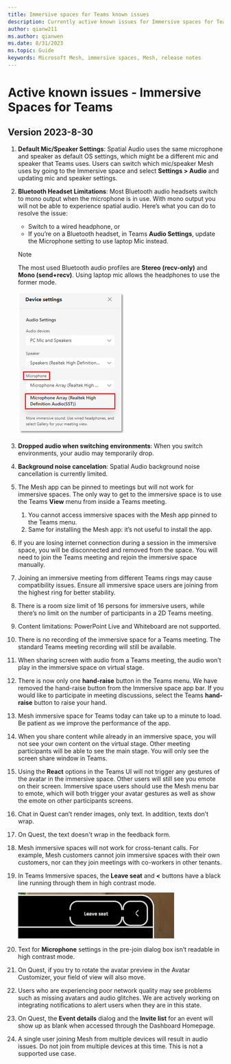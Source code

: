 ```yaml
---
title: Immersive spaces for Teams known issues
description: Currently active known issues for Immersive spaces for Teams
author: qianw211    
ms.author: qianwen
ms.date: 8/31/2023
ms.topic: Guide
keywords: Microsoft Mesh, immersive spaces, Mesh, release notes
---
```


# Active known issues - Immersive Spaces for Teams

## Version 2023-8-30

1. **Default Mic/Speaker Settings**: Spatial Audio uses the same microphone and speaker as default OS settings, which might be a different mic and speaker that Teams uses. Users can switch which mic/speaker Mesh uses by going to the Immersive space and select **Settings > Audio** and updating mic and speaker settings.
1. **Bluetooth Headset Limitations**: Most Bluetooth audio headsets switch to mono output when the microphone is in use. With mono output you will not be able to experience spatial audio. Here’s what you can do to resolve the issue: 

    * Switch to a wired headphone, or
    * If you’re on a Bluetooth headset, in Teams **Audio Settings**, update the Microphone setting to use laptop Mic instead.

    >[!Note]
    >The most used Bluetooth audio profiles are **Stereo (recv-only)** and **Mono (send+recv)**. Using laptop mic allows the headphones to use the former mode.

    ![A screenshot of the Device settings menu](media/device-settings-menu.png)
 
1. **Dropped audio when switching environments**: When you switch environments, your audio may temporarily drop. 
1. **Background noise cancelation**: Spatial Audio background noise cancellation is currently limited. 
1. The Mesh app can be pinned to meetings but will not work for immersive spaces. The only way to get to the immersive space is to use the Teams **View** menu from inside a Teams meeting. 

    1. You cannot access immersive spaces with the Mesh app pinned to the Teams menu. 
    1. Same for installing the Mesh app: it’s not useful to install the app. 

1. If you are losing internet connection during a session in the immersive space, you will be disconnected and removed from the space. You will need to join the Teams meeting and rejoin the immersive space manually.
1. Joining an immersive meeting from different Teams rings may cause compatibility issues. Ensure all immersive space users are joining from the highest ring for better stability.
1. There is a room size limit of 16 persons for immersive users, while there’s no limit on the number of participants in a 2D Teams meeting. 
1. Content limitations: PowerPoint Live and Whiteboard are not supported.
1. There is no recording of the immersive space for a Teams meeting. The standard Teams meeting recording will still be available.
1. When sharing screen with audio from a Teams meeting, the audio won’t play in the immersive space on virtual stage.
1. There is now only one **hand-raise** button in the Teams menu. We have removed the hand-raise button from the Immersive space app bar. If you would like to participate in meeting discussions, select the Teams **hand-raise** button to raise your hand.
1. Mesh immersive space for Teams today can take up to a minute to load. Be patient as we improve the performance of the app. 
1.	When you share content while already in an immersive space, you will not see your own content on the virtual stage. Other meeting participants will be able to see the main stage.  You will only see the screen share window in Teams.
1. Using the **React** options in the Teams UI will not trigger any gestures of the avatar in the immersive space. Other users will still see you emote on their screen. Immersive space users should use the Mesh menu bar to emote, which will both trigger your avatar gestures as well as show the emote on other participants screens. 
1. Chat in Quest can’t render images, only text. In addition, texts don’t wrap. 
1.	On Quest, the text doesn't wrap in the feedback form.
1. Mesh immersive spaces will not work for cross-tenant calls. For example, Mesh customers cannot join immersive spaces with their own customers, nor can they join meetings with co-workers in other tenants.
1.	In Teams Immersive spaces, the **Leave seat** and **<** buttons have a black line running through them in high contrast mode.

    ![A screenshot of the Leave seat button](media/leave-seat-button.png)
 
1.	Text for **Microphone** settings in the pre-join dialog box isn’t readable in high contrast mode.
1.	On Quest, if you try to rotate the avatar preview in the Avatar Customizer, your field of view will also move.
1.	Users who are experiencing poor network quality may see problems such as missing avatars and audio glitches. We are actively working on integrating notifications to alert users when they are in this state.
1.	On Quest, the **Event details** dialog and the **Invite list** for an event will show up as blank when accessed through the Dashboard Homepage.
1.	A single user joining Mesh from multiple devices will result in audio issues. Do not join from multiple devices at this time. This is not a supported use case.


